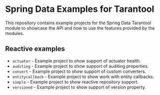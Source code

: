 # Spring Data Examples for Tarantool

This repository contains example projects for the Spring Data Tarantool module 
to showcase the API and how to use the features provided by the modules.

## Reactive examples

* `actuator` - Example project to show support of actuator health.
* `auditing` - Example project to show support of auditing properties.
* `convert` - Example project to show support of custom converters.
* `entitycallback` - Example project to show work with entity callbacks.
* `simple` - Example project to show reactive repository support.
* `versioned` - Example project to show support of version property.